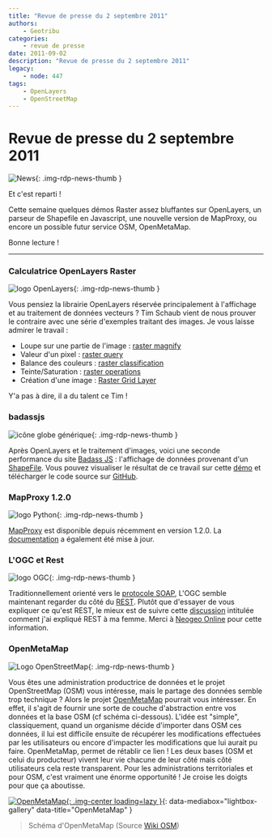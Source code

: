 ```yaml
---
title: "Revue de presse du 2 septembre 2011"
authors:
    - Geotribu
categories:
    - revue de presse
date: 2011-09-02
description: "Revue de presse du 2 septembre 2011"
legacy:
    - node: 447
tags:
    - OpenLayers
    - OpenStreetMap
---
```


# Revue de presse du 2 septembre 2011

![News](https://cdn.geotribu.fr/img/internal/icons-rdp-news/news.png "Icône news générique"){: .img-rdp-news-thumb }

Et c'est reparti !  

Cette semaine quelques démos Raster assez bluffantes sur OpenLayers, un parseur de Shapefile en Javascript, une nouvelle version de MapProxy, ou encore un possible futur service OSM, OpenMetaMap.

Bonne lecture !

----

### Calculatrice OpenLayers Raster

![logo OpenLayers](https://cdn.geotribu.fr/img/logos-icones/logiciels_librairies/openlayers.png "logo OpenLayers"){: .img-rdp-news-thumb }

Vous pensiez la librairie OpenLayers réservée principalement à l'affichage et au traitement de données vecteurs ? Tim Schaub vient de nous prouver le contraire avec une série d'exemples traitant des images. Je vous laisse admirer le travail :

- Loupe sur une partie de l'image : [raster magnify](http://demo.opengeo.org/~tschaub/ol/raster/examples/raster-magnify.html)
- Valeur d'un pixel : [raster query](http://demo.opengeo.org/~tschaub/ol/raster/examples/raster-query.html)
- Balance des couleurs : [raster classification](http://demo.opengeo.org/~tschaub/ol/raster/examples/raster-classification.html)
- Teinte/Saturation : [raster operations](http://demo.opengeo.org/~tschaub/ol/raster/examples/raster-operations.html)
- Création d'une image : [Raster Grid Layer](http://demo.opengeo.org/~tschaub/ol/raster/examples/raster-grid-layer.html)

Y'a pas à dire, il a du talent ce Tim !

### badassjs

![icône globe générique](https://cdn.geotribu.fr/img/internal/icons-rdp-news/world.png "icône globe générique"){: .img-rdp-news-thumb }

Après OpenLayers et le traitement d'images, voici une seconde performance du site [Badass JS](http://badassjs.com/post/845509816/rendering-binary-shapefiles-with-javascript) : l'affichage de données provenant d'un [ShapeFile](https://fr.wikipedia.org/wiki/Shapefile). Vous pouvez visualiser le résultat de ce travail sur cette [démo](http://s3.amazonaws.com/shapefile-js/naturalearthdata.html) et télécharger le code source sur [GitHub](https://github.com/RandomEtc/shapefile-js).

### MapProxy 1.2.0

![logo Python](https://cdn.geotribu.fr/img/logos-icones/programmation/python.png "logo Python"){: .img-rdp-news-thumb }

[MapProxy](http://pypi.python.org/pypi/MapProxy) est disponible depuis récemment en version 1.2.0. La [documentation](http://mapproxy.org/docs/1.2.0/) a également été mise à jour.

### L'OGC et Rest

![logo OGC](https://cdn.geotribu.fr/img/logos-icones/entreprises_association/ogc.png "logo OGC"){: .img-rdp-news-thumb }

Traditionnellement orienté vers le [protocole SOAP](https://fr.wikipedia.org/wiki/SOAP), L'OGC semble maintenant regarder du côté du [REST](https://fr.wikipedia.org/wiki/Representational_State_Transfer). Plutôt que d'essayer de vous expliquer ce qu'est REST, le mieux est de suivre cette [discussion](http://www.pompage.net/traduction/comment-j-ai-explique-rest-a-ma-femme) intitulée comment j'ai expliqué REST à ma femme. Merci à [Neogeo Online](http://www.neogeo-online.net/blog/archives/1416/) pour cette information.

### OpenMetaMap

![Logo OpenStreetMap](https://cdn.geotribu.fr/img/logos-icones/OpenStreetMap/Openstreetmap.png "logo OpenStreetMap"){: .img-rdp-news-thumb }

Vous êtes une administration productrice de données et le projet OpenStreetMap (OSM) vous intéresse, mais le partage des données semble trop technique ? Alors le projet [OpenMetaMap](https://wiki.openstreetmap.org/wiki/OpenMetaMap) pourrait vous intéresser. En effet, il s'agit de fournir une sorte de couche d'abstraction entre vos données et la base OSM (cf schéma ci-dessous). L'idée est "simple", classiquement, quand un organisme décide d'importer dans OSM ces données, il lui est difficile ensuite de récupérer les modifications effectuées par les utilisateurs ou encore d'impacter les modifications que lui aurait pu faire. OpenMetaMap, permet de rétablir ce lien ! Les deux bases (OSM et celui du producteur) vivent leur vie chacune de leur côté mais côté utilisateurs cela reste transparent. Pour les administrations territoriales et pour OSM, c'est vraiment une énorme opportunité ! Je croise les doigts pour que ça aboutisse.

[![OpenMetaMap](https://cdn.geotribu.fr/img/articles-blog-rdp/capture-ecran/reupload/OMM-datausage.png "OpenMetaMap"){: .img-center loading=lazy }](https://cdn.geotribu.fr/img/articles-blog-rdp/capture-ecran/reupload/OMM-datausage.png){: data-mediabox="lightbox-gallery" data-title="OpenMetaMap" }

> Schéma d'OpenMetaMap (Source [Wiki OSM](https://wiki.openstreetmap.org/wiki/File:OMM-datausage.png))
